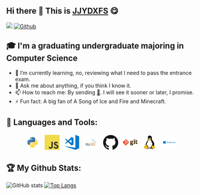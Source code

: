 ## Hi there 👋 This is [JJYDXFS][website] 😋

![](https://visitor-badge.laobi.icu/badge?page_id=JJYDXFS.JJYDXFS)
[![Github](https://img.shields.io/github/followers/JJYDXFS?label=Followers&logo=Github)](https://github.com/JJYDXFS)

## 🎓 I'm a graduating undergraduate majoring in Computer Science

- 🌱 I’m currently learning, no, reviewing what I need to pass the entrance exam.
- 💬 Ask me about anything, if you think I know it.
- 📫 How to reach me: By sending [📧][Gmail]. I will see it sooner or later, I promise.
- ⚡ Fun fact: A big fan of A Song of Ice and Fire and Minecraft.

## 🧰 Languages and Tools:
<p align="center">
<img src="https://raw.githubusercontent.com/github/explore/80688e429a7d4ef2fca1e82350fe8e3517d3494d/topics/python/python.png" alt="Python" height="40" style="vertical-align:top; margin:4px">
<img src="https://raw.githubusercontent.com/github/explore/80688e429a7d4ef2fca1e82350fe8e3517d3494d/topics/javascript/javascript.png" alt="Javascript" height="40" style="vertical-align:top; margin:4px">
<img src="https://raw.githubusercontent.com/github/explore/80688e429a7d4ef2fca1e82350fe8e3517d3494d/topics/visual-studio-code/visual-studio-code.png" alt="VS Code" height="40" style="vertical-align:top; margin:4px">
<img src="https://raw.githubusercontent.com/github/explore/80688e429a7d4ef2fca1e82350fe8e3517d3494d/topics/mysql/mysql.png" alt="MySQL" height="40" style="vertical-align:top; margin:4px">
<img src="https://raw.githubusercontent.com/github/explore/78df643247d429f6cc873026c0622819ad797942/topics/github/github.png" alt="Github" height="40" style="vertical-align:top; margin:4px">
<img src="https://raw.githubusercontent.com/github/explore/80688e429a7d4ef2fca1e82350fe8e3517d3494d/topics/git/git.png" alt="Git" height="40" style="vertical-align:top; margin:4px">
<img src="https://raw.githubusercontent.com/github/explore/80688e429a7d4ef2fca1e82350fe8e3517d3494d/topics/linux/linux.png" alt="Linux" height="40" style="vertical-align:top; margin:4px" alt="Windows" height="40" style="vertical-align:top; margin:4px">
<img src="https://raw.githubusercontent.com/github/explore/80688e429a7d4ef2fca1e82350fe8e3517d3494d/topics/windows/windows.png" alt="Windows" height="40" style="vertical-align:top; margin:4px">
</p>

## :trophy: My Github Stats:

![GitHub stats](https://readme-stats-cfgj2cxdy.vercel.app/api?username=JJYDXFS&count_private=true&show_icons=true&theme=default)
[![Top Langs](https://github-readme-stats.vercel.app/api/top-langs/?username=JJYDXFS&langs_count=5)](https://github.com/JJYDXFS/github-readme-stats)

<br />

[website]:https://jjydxfs.github.io/
[Gmail]:sgjzp.joyce@gmail.com

<!--
**JJYDXFS/JJYDXFS** is a ✨ _special_ ✨ repository because its `README.md` (this file) appears on your GitHub profile.

Here are some ideas to get you started:

- 🔭 I’m currently working on ...
- 🌱 I’m currently learning ...
- 👯 I’m looking to collaborate on ...
- 🤔 I’m looking for help with ...
- 💬 Ask me about ...
- 📫 How to reach me: ...
- 😄 Pronouns: ...
- ⚡ Fun fact: ...
-->
